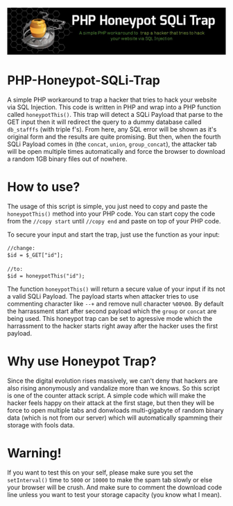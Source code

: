 ![sqli honeypot trap in php](https://github.com/myopecs/PHP-Honeypot-SQLi-Trap/blob/main/banner.jpg?raw=true)

# PHP-Honeypot-SQLi-Trap
A simple PHP workaround to trap a hacker that tries to hack your website via SQL Injection. This code is written in PHP and wrap into a PHP function called `honeypotThis()`. This trap will detect a SQLi Payload that parse to the GET input then it will redirect the query to a dummy database called `db_stafffs` (with triple f's). From here, any SQL error will be shown as it's original form and the results are quite promising. But then, when the fourth SQLi Payload comes in (the `concat`, `union`, `group_concat`), the attacker tab will be open multiple times automatically and force the browser to download a random 1GB binary files out of nowhere.

# How to use?
The usage of this script is simple, you just need to copy and paste the `honeypotThis()` method into your PHP code. You can start copy the code from the `//copy start` until `//copy end` and paste on top of your PHP code.

To secure your input and start the trap, just use the function as your input:
```
//change:
$id = $_GET["id"];

//to:
$id = honeypotThis("id");
```
The function `honeypotThis()` will return a secure value of your input if its not a valid SQLi Payload. The payload starts when attacker tries to use commenting character like `--+` and remove null character `%00%00`. By default the harrassment start after second payload which the `group` or `concat` are being used. This honeypot trap can be set to agressive mode which the harrassment to the hacker starts right away after the hacker uses the first payload.

# Why use Honeypot Trap?
Since the digital evolution rises massively, we can't deny that hackers are also rising anonymously and vandalize more than we knows. So this script is one of the counter attack script. A simple code which will make the hacker feels happy on their attack at the first stage, but then they will be force to open multiple tabs and donwloads multi-gigabyte of random binary data (which is not from our server) which will automatically spamming their storage with fools data.

# Warning!
If you want to test this on your self, please make sure you set the `setInterval()` time to `5000` or `10000` to make the spam tab slowly or else your browser will be crush. And make sure to comment the download code line unless you want to test your storage capacity (you know what I mean).
